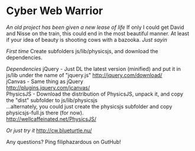 Cyber Web Warrior
=================

*An old project has been given a new lease of life*
If only I could get David and Nisse on the train, this could end in the most beautiful manner. At least if your idea of 
beauty is shooting cows with a bazooka. _Just sayin_

*First time*
Create subfolders js/lib/physicsjs, and download the dependencies.

*Dependencies*
jQuery - Just DL the latest version (minified) and put it in js/lib under the name of "jquery.js" 
    http://jquery.com/download/  
jCanvas - Same thing as jQuery  
    http://plugins.jquery.com/jcanvas/  
PhysicsJS - Download the distribution of PhysicsJS, unpack it, and copy the "dist" subfolder to js/lib/physicsjs  
    ...alternately, you could just create the physicsjs subfolder and copy physicsjs-full.js there (for now).  
    http://wellcaffeinated.net/PhysicsJS/  

*Or just try it*
http://cw.blueturtle.nu/

Any questions? Ping filiphazardous on GutHub!